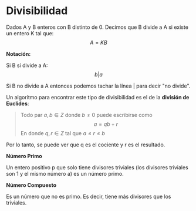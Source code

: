 # Divisibilidad
Dados A y B enteros con B distinto de 0. Decimos que B divide a A si existe un entero K tal que:
$$
A=KB
$$

**Notación:**

Si B sí divide a A:
$$
b|a
$$

Si B no divide a A entonces podemos tachar la línea | para decir "no divide".

Un algoritmo para encontrar este tipo de divisibilidad es el de la **división de Euclides**:
> Todo par $a,b\in Z$ donde $b\neq 0$ puede escribirse como
$$
a=qb+r
$$
> En donde $q,r\in Z$ tal que $a\leq r \leq b$

Por lo tanto, se puede ver que q es el cociente y r es el resultado.

**Número Primo**

Un entero positivo p que solo tiene divisores triviales (los divisores triviales son 1 y el mismo número a) es un número primo. 

**Número Compuesto**

Es un número que no es primo. Es decir, tiene más divisores que los triviales.
